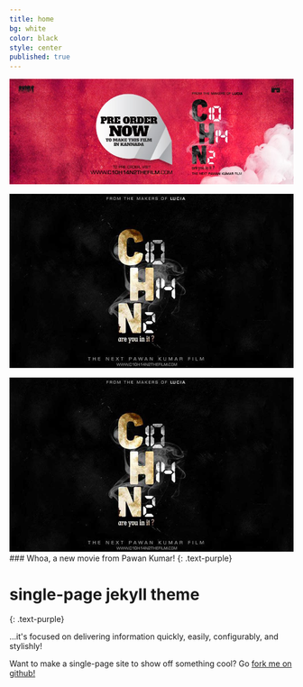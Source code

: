 ```yaml
---
title: home
bg: white
color: black
style: center
published: true
---
```


![](/img/c10h14n2-red.jpg)

![](/img/C10H14N2-large-web2.jpg)

<img style="width=100%;" src="/img/C10H14N2-large-web2.jpg">
### Whoa, a new movie from Pawan Kumar!
{: .text-purple}



# single-page jekyll theme
{: .text-purple}


…it's focused on delivering information quickly, easily, configurably, and stylishly!

Want to make a single-page site to show off something cool? Go [fork me on github!](https://github.com/t413/SinglePaged)



<a href="http://c10h14n2movie.com"><span id="forkongithub"></span></a>